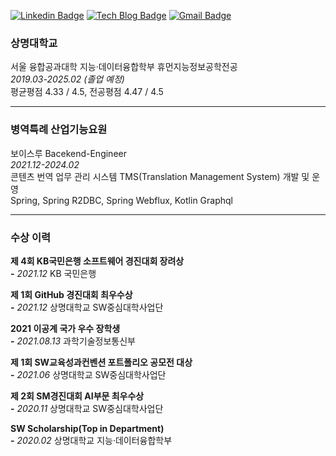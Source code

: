 [![Linkedin Badge](https://img.shields.io/badge/-LinkedIn-blue?style=flat-square&logo=Linkedin&logoColor=white&link=https://https://www.linkedin.com/in/yoonho-ahn-30baa5203/)](https://www.linkedin.com/in/yoonho-ahn-30baa5203/)
[![Tech Blog Badge](https://img.shields.io/badge/-Tech%20blog-gray?style=flat-square&logo=github&link=https://ahn3330.tistory.com/)](https://ahn3330.tistory.com/)
[![Gmail Badge](https://img.shields.io/badge/Gmail-d14836?style=flat-square&logo=Gmail&logoColor=white&link=mailto:yoonho5684@gmail.com)](mailto:yoonho5684@gmail.com)

### 상명대학교

서울 융합공과대학 지능·데이터융합학부 휴먼지능정보공학전공<br>
*2019.03-2025.02 (졸업 예정)*<br>
평균평점 4.33 / 4.5, 전공평점 4.47 / 4.5

---

### 병역특례 산업기능요원

보이스루 Bacekend-Engineer<br>
*2021.12-2024.02*<br>
콘텐츠 번역 업무 관리 시스템 TMS(Translation Management System) 개발 및 운영<br>
Spring, Spring R2DBC, Spring Webflux, Kotlin Graphql<br>

---

### 수상 이력

**제 4회 KB국민은행 소프트웨어 경진대회 장려상<br>
-** *2021.12* KB 국민은행

**제 1회 GitHub 경진대회 최우수상<br>
-** *2021.12* 상명대학교 SW중심대학사업단

**2021 이공계 국가 우수 장학생<br>
-** *2021.08.13* 과학기술정보통신부

**제 1회 SW교육성과컨벤션 포트폴리오 공모전 대상<br>
-** *2021.06* 상명대학교 SW중심대학사업단

**제 2회 SM경진대회 AI부문 최우수상<br>
-** *2020.11* 상명대학교 SW중심대학사업단

**SW Scholarship(Top in Department)<br>
-** *2020.02* 상명대학교 지능·데이터융합학부
